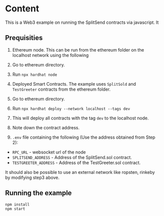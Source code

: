 # Content

This is a Web3 example on running the SplitSend contracts via javascript. It

## Prequisities

1. Ethereum node. This can be run from the ethereum folder on the localhost network using the following

  1. Go to ethereum directory.
  2. Run `npx hardhat node`

2. Deployed Smart Contracts. The example uses `SplitSold` and `TestGreeter` contracts from the ethereum folder.

  1. Go to ethereum directory.
  2. Run `npx hardhat deploy --network localhost --tags dev`
  3. This will deploy all contracts with the tag `dev` to the localhost node.
  4. Note down the contract address.

3. `.env` file containing the following (Use the address obtained from Step 2):
  - `RPC_URL` - websocket url of the node
  - `SPLITSEND_ADDRESS` - Address of the SplitSend.sol contract.
  - `TESTGREETER_ADDRESS` - Address of the TestGreeter.sol contract.

It should also be possible to use an external network like ropsten, rinkeby by modifying step3 above.

## Running the example

```shell
npm install
npm start
```
